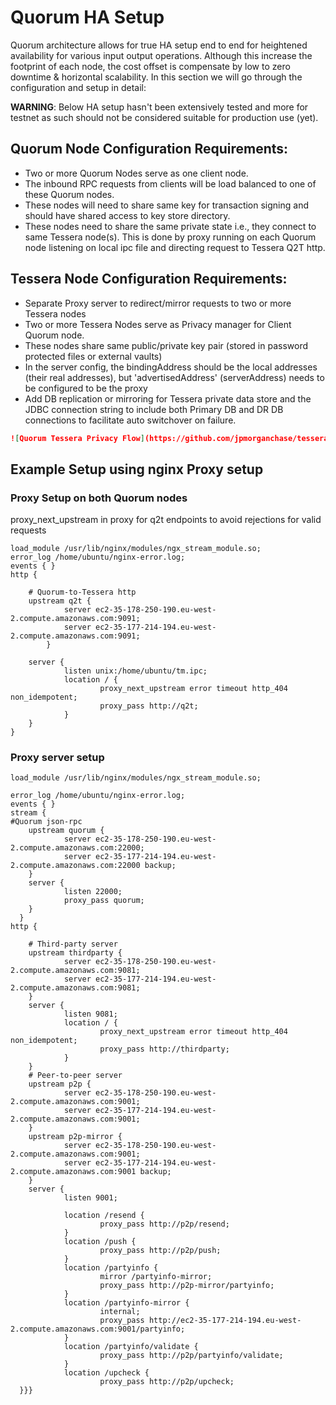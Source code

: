 # Quorum HA Setup

Quorum architecture allows for true HA setup end to end for heightened availability for various input output operations. Although this increase the footprint of each node, the cost offset is compensate by low to zero downtime & horizontal scalability. In this section we will go through the configuration and setup in detail:

**WARNING**: Below HA setup hasn't been extensively tested and more for testnet as such should not be considered suitable for production use (yet).

## Quorum Node Configuration Requirements:

- Two or more Quorum Nodes serve as one client node.
- The inbound RPC requests from clients will be load balanced to one of these Quorum nodes.
- These nodes will need to share same key for transaction signing and should have shared access to key store directory.
- These nodes need to share the same private state i.e., they connect to same Tessera node(s). This is done by proxy running on each Quorum node listening on local ipc file and directing request to Tessera Q2T http.

## Tessera Node Configuration Requirements:

- Separate Proxy server to redirect/mirror requests to two or more Tessera nodes 
- Two or more Tessera Nodes serve as Privacy manager for Client Quorum node.
- These nodes share same public/private key pair (stored in password protected files or external vaults)
- In the server config, the bindingAddress should be the local addresses (their real addresses), but 'advertisedAddress' (serverAddress) needs to be configured to be the proxy
- Add DB replication or mirroring for Tessera private data store and the JDBC connection string to include both Primary DB and DR DB connections to facilitate auto switchover on failure.


```json tab="JSON"
![Quorum Tessera Privacy Flow](https://github.com/jpmorganchase/tessera/raw/master/Tessera%20Privacy%20flow.jpeg)
```

## Example Setup using nginx Proxy setup

### Proxy Setup on both Quorum nodes

proxy_next_upstream in proxy for q2t endpoints to avoid rejections for valid requests

 
    load_module /usr/lib/nginx/modules/ngx_stream_module.so;
    error_log /home/ubuntu/nginx-error.log;
    events { }
    http {

        # Quorum-to-Tessera http
        upstream q2t {
                server ec2-35-178-250-190.eu-west-2.compute.amazonaws.com:9091;
                server ec2-35-177-214-194.eu-west-2.compute.amazonaws.com:9091;
            }

        server {
                listen unix:/home/ubuntu/tm.ipc;
                location / {
                        proxy_next_upstream error timeout http_404 non_idempotent; 
                        proxy_pass http://q2t;
                }
        }
    }
    
 

### Proxy server setup

 
    load_module /usr/lib/nginx/modules/ngx_stream_module.so;

    error_log /home/ubuntu/nginx-error.log;
    events { }
    stream {
    #Quorum json-rpc
        upstream quorum {
                server ec2-35-178-250-190.eu-west-2.compute.amazonaws.com:22000;
                server ec2-35-177-214-194.eu-west-2.compute.amazonaws.com:22000 backup;
        }
        server {
                listen 22000;
                proxy_pass quorum;
        }
      }
    http {

        # Third-party server
        upstream thirdparty {
                server ec2-35-178-250-190.eu-west-2.compute.amazonaws.com:9081;
                server ec2-35-177-214-194.eu-west-2.compute.amazonaws.com:9081;
        }
        server {
                listen 9081;
                location / {
                        proxy_next_upstream error timeout http_404 non_idempotent;
                        proxy_pass http://thirdparty;
                }
        }
        # Peer-to-peer server
        upstream p2p {
                server ec2-35-178-250-190.eu-west-2.compute.amazonaws.com:9001;
                server ec2-35-177-214-194.eu-west-2.compute.amazonaws.com:9001;
        }
        upstream p2p-mirror {
                server ec2-35-178-250-190.eu-west-2.compute.amazonaws.com:9001;
                server ec2-35-177-214-194.eu-west-2.compute.amazonaws.com:9001 backup;
        }
        server {
                listen 9001;

                location /resend {
                        proxy_pass http://p2p/resend;
                }
                location /push {
                        proxy_pass http://p2p/push;
                }
                location /partyinfo {
                        mirror /partyinfo-mirror;
                        proxy_pass http://p2p-mirror/partyinfo;
                }
                location /partyinfo-mirror {
                        internal;
                        proxy_pass http://ec2-35-177-214-194.eu-west-2.compute.amazonaws.com:9001/partyinfo;
                }
                location /partyinfo/validate {
                        proxy_pass http://p2p/partyinfo/validate;
                }
                location /upcheck {
                        proxy_pass http://p2p/upcheck;
      }}}




